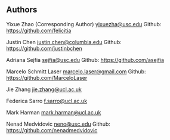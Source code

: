 ## Authors

Yixue Zhao (Corresponding Author) <yixuezha@usc.edu> Github: https://github.com/felicitia

Justin Chen <justin.chen@columbia.edu> Github: https://github.com/justinbchen

Adriana Sejfia <sejfia@usc.edu> Github: https://github.com/asejfia

Marcelo Schmitt Laser <marcelo.laser@gmail.com> Github: https://github.com/MarceloLaser

Jie Zhang <jie.zhang@ucl.ac.uk>

Federica Sarro <f.sarro@ucl.ac.uk>

Mark Harman <mark.harman@ucl.ac.uk>

Nenad Medvidovic <neno@usc.edu> Github: https://github.com/nenadmedvidovic